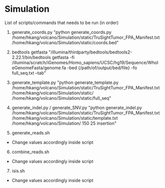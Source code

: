 # Simulation

List of scripts/commands that needs to be run (in order)


1. generate_coords.py
  "python generate_coords.py /home/hkang/volcano/Simulation/static/TruSightTumor_FPA_Manifest.txt /home/hkang/volcano/Simulation/static/coords.bed" 
2. bedtools getfasta
  "/illumina/thirdparty/bedtools/bedtools2-2.22.1/bin/bedtools getfasta -fi /illumina/scratch/iGenomes/Homo_sapiens/UCSC/hg19/Sequence/WholeGenomeFasta/genome.fa -bed {/path/of/output/bed/file} -fo full_seq.txt –tab"

3. generate_template.py
  "python generate_template.py /home/hkang/volcano/Simulation/static/TruSightTumor_FPA_Manifest.txt /home/hkang/volcano/Simulation/static/ /home/hkang/volcano/Simulation/static/full_seq"

4. generate_indel.py / generate_SNV.py
  "python generate_indel.py /home/hkang/volcano/Simulation/static/TruSightTumor_FPA_Manifest.txt /home/hkang/volcano/Simulation/static/template.txt /home/hkang/volcano/Simulation/ 150 25 insertion"

5. generate_reads.sh
  * Change values accordingly inside script

6. combine_reads.sh
  * Change values accordingly inside script
  
7. isis.sh
  * Change values accordingly inside script
